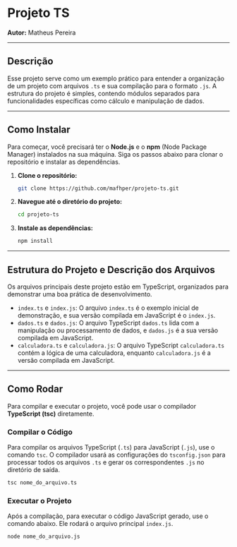# Projeto TS

**Autor:** Matheus Pereira

-----

## Descrição

Esse projeto serve como um exemplo prático para entender a organização de um projeto com arquivos `.ts` e sua compilação para o formato `.js`. A estrutura do projeto é simples, contendo módulos separados para funcionalidades específicas como cálculo e manipulação de dados.

-----

## Como Instalar

Para começar, você precisará ter o **Node.js** e o **npm** (Node Package Manager) instalados na sua máquina. Siga os passos abaixo para clonar o repositório e instalar as dependências.

1.  **Clone o repositório:**

    ```bash
    git clone https://github.com/mafhper/projeto-ts.git
    ```

2.  **Navegue até o diretório do projeto:**

    ```bash
    cd projeto-ts
    ```

3.  **Instale as dependências:**

    ```bash
    npm install
    ```

-----

## Estrutura do Projeto e Descrição dos Arquivos

Os arquivos principais deste projeto estão em TypeScript, organizados para demonstrar uma boa prática de desenvolvimento.

  * `index.ts` e `index.js`: O arquivo `index.ts` é o exemplo inicial de demonstração, e sua versão compilada em JavaScript é o `index.js`.
  * `dados.ts` e `dados.js`: O arquivo TypeScript `dados.ts` lida com a manipulação ou processamento de dados, e `dados.js` é a sua versão compilada em JavaScript.
  * `calculadora.ts` e `calculadora.js`: O arquivo TypeScript `calculadora.ts` contém a lógica de uma calculadora, enquanto `calculadora.js` é a versão compilada em JavaScript.


-----

## Como Rodar

Para compilar e executar o projeto, você pode usar o compilador **TypeScript (tsc)** diretamente.

### Compilar o Código

Para compilar os arquivos TypeScript (`.ts`) para JavaScript (`.js`), use o comando `tsc`. O compilador usará as configurações do `tsconfig.json` para processar todos os arquivos `.ts` e gerar os correspondentes `.js` no diretório de saída.

```bash
tsc nome_do_arquivo.ts
```

### Executar o Projeto

Após a compilação, para executar o código JavaScript gerado, use o comando abaixo. Ele rodará o arquivo principal `index.js`.

```bash
node nome_do_arquivo.js
```
